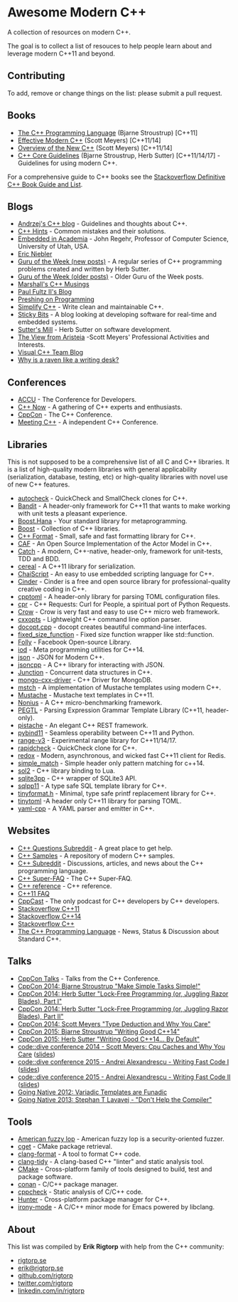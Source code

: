 # Awesome Modern C++

A collection of resources on modern C++.

The goal is to collect a list of resouces to help people learn about
and leverage modern C++11 and beyond.

## Contributing

To add, remove or change things on the list: please submit a pull request.

## Books

* [The C++ Programming Language](http://www.amazon.com/dp/0321958322) (Bjarne Stroustrup) [C++11]
* [Effective Modern C++](http://www.amazon.com/dp/1491903996) (Scott Meyers) [C++11/14]
* [Overview of the New C++](http://www.artima.com/shop/overview_of_the_new_cpp) (Scott Meyers) [C++11/14]
* [C++ Core Guidelines](https://github.com/isocpp/CppCoreGuidelines) (Bjarne Stroustrup, Herb Sutter) [C++11/14/17] - Guidelines for using modern C++.

For a comprehensive guide to C++ books see the
[Stackoverflow Definitive C++ Book Guide and List](http://stackoverflow.com/questions/388242/the-definitive-c-book-guide-and-list).

## Blogs

* [Andrzej's C++ blog](https://akrzemi1.wordpress.com/) - Guidelines and thoughts about C++.
* [C++ Hints](http://cpphints.com/) - Common mistakes and their solutions.
* [Embedded in Academia](http://blog.regehr.org/) - John Regehr, Professor of Computer Science, University of Utah, USA.
* [Eric Niebler](http://ericniebler.com/)
* [Guru of the Week (new posts)](http://herbsutter.com/gotw/) - A regular series of C++ programming problems created and written by Herb Sutter.
* [Guru of the Week (older posts)](http://www.gotw.ca/gotw/) - Older Guru of the Week posts.
* [Marshall's C++ Musings](https://cplusplusmusings.wordpress.com/)
* [Paul Fultz II's Blog](http://pfultz2.com/blog/)
* [Preshing on Programming](http://preshing.com/)
* [Simplify C++](http://arne-mertz.de/) - Write clean and maintainable C++.
* [Sticky Bits](https://blog.feabhas.com/) - A blog looking at developing software for real-time and embedded systems.
* [Sutter's Mill](http://herbsutter.com/) - Herb Sutter on software development.
* [The View from Aristeia](http://scottmeyers.blogspot.com/) -Scott Meyers' Professional Activities and Interests.
* [Visual C++ Team Blog](https://blogs.msdn.microsoft.com/vcblog/)
* [Why is a raven like a writing desk?](http://www.elbeno.com/blog/)

## Conferences

* [ACCU](http://accu.org/index.php/conferences) - The Conference for Developers.
* [C++ Now](http://cppnow.org/) - A gathering of C++ experts and enthusiasts.
* [CppCon](http://cppcon.org/) - The C++ Conference.
* [Meeting C++](http://meetingcpp.com/) - A independent C++ Conference.

## Libraries

This is not supposed to be a comprehensive list of all C and C++
libraries. It is a list of high-quality modern libraries with general
applicability (serialization, database, testing, etc) or high-quality
libraries with novel use of new C++ features.

* [autocheck](https://github.com/thejohnfreeman/autocheck) - QuickCheck and SmallCheck clones for C++.
* [Bandit](http://banditcpp.org/) - A header-only framework for C++11 that wants to make working with unit tests a pleasant experience.
* [Boost.Hana](http://boostorg.github.io/hana/) - Your standard library for metaprogramming.
* [Boost](http://www.boost.org/) - Collection of C++ libraries.
* [C++ Format](https://github.com/cppformat/cppformat) - Small, safe and fast formatting library for C++.
* [CAF](http://actor-framework.org/) - An Open Source Implementation of the Actor Model in C++.
* [Catch](https://github.com/philsquared/Catch) - A modern, C++-native, header-only, framework for unit-tests, TDD and BDD.
* [cereal](https://github.com/USCiLab/cereal) - A C++11 library for serialization.
* [ChaiScript](http://chaiscript.com/) - An easy to use embedded scripting language for C++.
* [Cinder](https://libcinder.org/) - Cinder is a free and open source library for professional-quality creative coding in C++.
* [cpptoml](https://github.com/skystrife/cpptoml) - A header-only library for parsing TOML configuration files.
* [cpr](https://github.com/whoshuu/cpr) - C++ Requests: Curl for People, a spiritual port of Python Requests.
* [Crow](https://github.com/ipkn/crow) - Crow is very fast and easy to use C++ micro web framework.
* [cxxopts](https://github.com/jarro2783/cxxopts) -  Lightweight C++ command line option parser.
* [docopt.cpp](https://github.com/docopt/docopt.cpp) - docopt creates beautiful command-line interfaces.
* [fixed_size_function](https://github.com/pmed/fixed_size_function) - Fixed size function wrapper like std::function.
* [Folly](https://github.com/facebook/folly) - Facebook Open-source Library.
* [iod](https://github.com/matt-42/iod) -  Meta programming utilities for C++14.
* [json](https://github.com/nlohmann/json) - JSON for Modern C++.
* [jsoncpp](https://github.com/open-source-parsers/jsoncpp) - A C++ library for interacting with JSON.
* [Junction](https://github.com/preshing/junction) - Concurrent data structures in C++.
* [mongo-cxx-driver](https://github.com/mongodb/mongo-cxx-driver) - C++ Driver for MongoDB.
* [mstch](https://github.com/no1msd/mstch) -  A implementation of Mustache templates using modern C++.
* [Mustache](https://github.com/kainjow/Mustache) - Mustache text templates in C++11.
* [Nonius](https://nonius.io/) - A C++ micro-benchmarking framework.
* [PEGTL](https://github.com/ColinH/PEGTL) - Parsing Expression Grammar Template Library (C++11, header-only).
* [pistache](http://pistache.io/) - An elegant C++ REST framework.
* [pybind11](https://github.com/pybind/pybind11) - Seamless operability between C++11 and Python.
* [range-v3](https://github.com/ericniebler/range-v3) - Experimental range library for C++11/14/17.
* [rapidcheck](https://github.com/emil-e/rapidcheck) - QuickCheck clone for C++.
* [redox](https://github.com/hmartiro/redox) - Modern, asynchronous, and wicked fast C++11 client for Redis.
* [simple_match](https://github.com/jbandela/simple_match) - Simple header only pattern matching for c++14.
* [sol2](https://github.com/ThePhD/sol2) - C++ library binding to Lua.
* [sqlite3pp](https://github.com/iwongu/sqlite3pp) - C++ wrapper of SQLite3 API.
* [sqlpp11](https://github.com/rbock/sqlpp11) - A type safe SQL template library for C++.
* [tinyformat.h](https://github.com/c42f/tinyformat) - Minimal, type safe printf replacement library for C++.
* [tinytoml](https://github.com/mayah/tinytoml) -A header only C++11 library for parsing TOML.
* [yaml-cpp](https://github.com/jbeder/yaml-cpp) - A YAML parser and emitter in C++.

## Websites

* [C++ Questions Subreddit](https://www.reddit.com/r/cpp_questions) - A great place to get help.
* [C++ Samples](http://www.cppsamples.com/) - A repository of modern C++ samples.
* [C++ Subreddit](https://www.reddit.com/r/cpp) - Discussions, articles, and news about the C++ programming language.
* [C++ Super-FAQ](https://isocpp.org/faq) - The C++ Super-FAQ.
* [C++ reference](http://en.cppreference.com/w/) - C++ reference.
* [C++11 FAQ](http://www.stroustrup.com/C++11FAQ.html)
* [CppCast](http://www.cppcast.com) - The only podcast for C++ developers by C++ developers.
* [Stackoverflow C++11](http://stackoverflow.com/questions/tagged/c%2b%2b11)
* [Stackoverflow C++14](http://stackoverflow.com/questions/tagged/c%2b%2b14)
* [Stackoverflow C++](http://stackoverflow.com/questions/tagged/c%2b%2b)
* [The C++ Programming Language](https://isocpp.org/) - News, Status & Discussion about Standard C++.

## Talks

* [CppCon Talks](https://www.youtube.com/user/CppCon/videos) - Talks from the C++ Conference.
* [CppCon 2014: Bjarne Stroustrup "Make Simple Tasks Simple!"](https://www.youtube.com/watch?v=nesCaocNjtQ)
* [CppCon 2014: Herb Sutter "Lock-Free Programming (or, Juggling Razor Blades), Part I"](https://www.youtube.com/watch?v=c1gO9aB9nbs)
* [CppCon 2014: Herb Sutter "Lock-Free Programming (or, Juggling Razor Blades), Part II"](https://www.youtube.com/watch?v=CmxkPChOcv)
* [CppCon 2014: Scott Meyers "Type Deduction and Why You Care"](https://www.youtube.com/watch?v=wQxj20X-tIU)
* [CppCon 2015: Bjarne Stroustrup "Writing Good C++14"](https://www.youtube.com/watch?v=1OEu9C51K2A)
* [CppCon 2015: Herb Sutter "Writing Good C++14... By Default"](https://www.youtube.com/watch?v=hEx5DNLWGgA)
* [code::dive conference 2014 - Scott Meyers: Cpu Caches and Why You Care](https://www.youtube.com/watch?v=WDIkqP4JbkE) ([slides](http://www.aristeia.com/TalkNotes/codedive-CPUCachesHandouts.pdf))
* [code::dive conference 2015 - Andrei Alexandrescu - Writing Fast Code I](https://www.youtube.com/watch?v=vrfYLlR8X8k) ([slides](http://codedive.pl/wp-content/uploads/2016/01/FastCode-handouts.pdf))
* [code::dive conference 2015 - Andrei Alexandrescu - Writing Fast Code II](https://www.youtube.com/watch?v=9tvbz8CSI8M) ([slides](http://codedive.pl/wp-content/uploads/2016/01/FastCode-handouts.pdf))
* [Going Native 2012: Variadic Templates are Funadic](https://www.youtube.com/watch?v=_zgq6_zFNGY)
* [Going Native 2013: Stephan T Lavavej - "Don't Help the Compiler"](https://www.youtube.com/watch?v=AKtHxKJRwp4)

## Tools

* [American fuzzy lop](http://lcamtuf.coredump.cx/afl/) - American fuzzy lop is a security-oriented fuzzer.
* [cget](https://github.com/pfultz2/cget) - CMake package retrieval.
* [clang-format](http://clang.llvm.org/docs/ClangFormat.html) - A tool to format C++ code.
* [clang-tidy](http://clang.llvm.org/extra/clang-tidy/) - A clang-based C++ "linter" and static analysis tool.
* [CMake](https://cmake.org/) - Cross-platform family of tools designed to build, test and package software.
* [conan](https://www.conan.io/) - C/C++ package manager.
* [cppcheck](http://cppcheck.sourceforge.net/) - Static analysis of C/C++ code.
* [Hunter](https://github.com/ruslo/hunter) - Cross-platform package manager for C++.
* [irony-mode](https://github.com/Sarcasm/irony-mode) -  A C/C++ minor mode for Emacs powered by libclang.

## About

This list was compiled by **Erik Rigtorp** with help from the C++
community:

* [rigtorp.se](http://rigtorp.se)
* [erik@rigtorp.se](mailto:erik@rigtorp.se)
* [github.com/rigtorp](https://github.com/rigtorp)
* [twitter.com/rigtorp](https://twitter.com/rigtorp) 
* [linkedin.com/in/rigtorp](https://www.linkedin.com/in/rigtorp)
